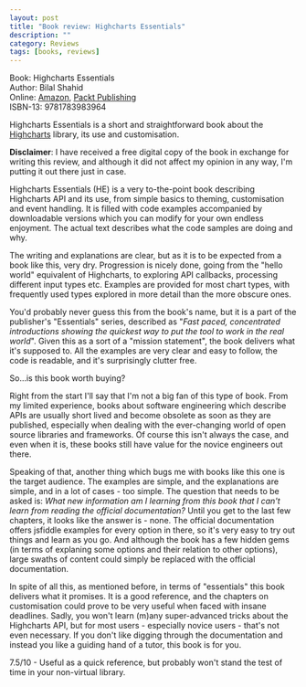 ```yaml
---
layout: post
title: "Book review: Highcharts Essentials"
description: ""
category: Reviews
tags: [books, reviews]
---
```


Book: Highcharts Essentials<br />
Author: Bilal Shahid<br />
Online: [Amazon][amazon], [Packt Publishing][packtpub]<br />
ISBN-13: 9781783983964<br />

Highcharts Essentials is a short and straightforward book about the [Highcharts][highcharts] library, its use and customisation.
<a name="excerpt-continue"></a>

**Disclaimer**: I have received a free digital copy of the book in exchange for writing this review, and although it did not affect my opinion in any way, I'm putting it out there just in case.

Highcharts Essentials (HE) is a very to-the-point book describing Highcharts API and its use, from simple basics to theming, customisation and event handling. It is filled with code examples accompanied by downloadable versions which you can modify for your own endless enjoyment. The actual text describes what the code samples are doing and why.

The writing and explanations are clear, but as it is to be expected from a book like this, very dry. Progression is nicely done, going from the "hello world" equivalent of Highcharts, to exploring API callbacks, processing different input types etc. Examples are provided for most chart types, with frequently used types explored in more detail than the more obscure ones.

You'd probably never guess this from the book's name, but it is a part of the publisher's "Essentials" series, described as "_Fast paced, concentrated introductions showing the quickest way to put the tool to work in the real world_". Given this as a sort of a "mission statement", the book delivers what it's supposed to. All the examples are very clear and easy to follow, the code is readable, and it's surprisingly clutter free.

So...is this book worth buying?

Right from the start I'll say that I'm not a big fan of this type of book. From my limited experience, books about software engineering which describe APIs are usually short lived and become obsolete as soon as they are published, especially when dealing with the ever-changing world of open source libraries and frameworks. Of course this isn't always the case, and even when it is, these books still have value for the novice engineers out there.

Speaking of that, another thing which bugs me with books like this one is the target audience. The examples are simple, and the explanations are simple, and in a lot of cases - too simple. The question that needs to be asked is: _What new information am I learning from this book that I can't learn from reading the official documentation?_ Until you get to the last few chapters, it looks like the answer is - none. The official documentation offers jsfiddle examples for every option in there, so it's very easy to try out things and learn as you go. And although the book has a few hidden gems (in terms of explaning some options and their relation to other options), large swaths of content could simply be replaced with the official documentation.

In spite of all this, as mentioned before, in terms of "essentials" this book delivers what it promises. It is a good reference, and the chapters on customisation could prove to be very useful when faced with insane deadlines. Sadly, you won't learn (m)any super-advanced tricks about the Highcharts API, but for most users - especially novice users - that's not even necessary. If you don't like digging through the documentation and instead you like a guiding hand of a tutor, this book is for you.

7.5/10 - Useful as a quick reference, but probably won't stand the test of time in your non-virtual library.

[amazon]: http://www.amazon.com/Highcharts-Essentials-Bilal-Shahid/dp/1783983965
[packtpub]: https://www.packtpub.com/web-development/highcharts-essentials
[highcharts]: http://www.highcharts.com/
